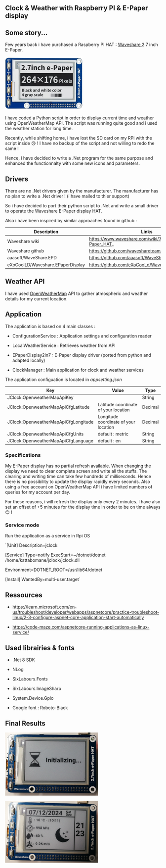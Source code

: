 ## Clock & Weather with Raspberry PI & E-Paper display

## Some story...

Few years back i have purchased a Raspberry PI HAT : [Waveshare ](https://www.waveshare.com) 2.7 inch E-Paper.

![E-Paper HAT](img/2025-01-03-17-57-30-image.png)

I have coded a Python script in order to display current time and weather using OpenWeatherMap API. The script was running quite good and i used the weather station for long time.

Recently, while shifting home, i have lost the SD card on my RPi with the script inside :cry: ! I have no backup of the script and not willing to redo the same !

Hence, i have decided to write a .Net program for the same purpose and enhanced the functionnalty with some new icons and parameters.

## Drivers

There are no .Net drivers given by the manufacturer. The manufacturer has no plan to write a .Net driver ! (i have mailed to thier support) 

So i have decided to port their python script to .Net and write a small driver to operate the Waveshare E-Paper display HAT.

Also i have been inspired by similar approaches found in github :

| Description                       | Links                                                  |
| --------------------------------- | ------------------------------------------------------ |
| Waveshare wiki                    | https://www.waveshare.com/wiki/7.5inch_HD_e-Paper_HAT_ |
| Waveshare github                  | https://github.com/waveshareteam/e-Paper               |
| aaasoft/WaveShare.EPD             | https://github.com/aaasoft/WaveShare.EPD               |
| eXoCoolLD/Waveshare.EPaperDisplay | https://github.com/eXoCooLd/Waveshare.EPaperDisplay    |

## Weather API

I have used [OpenWeatherMap](https://openweathermap.org/api) API to gather atmospheric and weather details for my current location.

## Application

The application is based on 4 main classes :

- ConfigurationService : Application settings and configuration reader

- LocalWeatherService : Retrieves weather from API

- EPaperDisplay2in7 : E-Paper display driver (ported from python and adapted locally)

- ClockManager : Main application for clock and weather services

The application configuation is located in *appsetting.json*

| Key                                  | Value                                 | Type    |
| ------------------------------------ | ------------------------------------- | ------- |
| JClock:OpenweatherMapApiKey          | <use your own key>                    | String  |
| JClock:OpenweatherMapApiCfgLatitude  | Latitude coordinate of your location  | Decimal |
| JClock:OpenweatherMapApiCfgLongitude | Longitude coordinate of your location | Decimal |
| JClock:OpenweatherMapApiCfgUnits     | default : metric                      | String  |
| JClock:OpenweatherMapApiCfgLanguage  | default : en                          | String  |

### Specifications

My E-Paper display has no partial refresh available. When changing the display we need to clear complete screen and write all the stuffs. The clearing and writing time can  take few hundreds of milliseconds. Hence there is no possibility to update the display rapidly every seconds. Also using a free account on OpenWeatherMap API i have limited numbers of queries for my account per day.

For these reasons, i will refresh the display only every 2 minutes. I have also set an offset of +5 minutes for the display time in order to be on time always :wink: !

### Service mode

Run the application as a service in Rpi OS

`[Unit]
Description=jclock

[Service]
Type=notify
ExecStart=~/dotnet/dotnet /home/kattabomane/jclock/jclock.dll

Environment=DOTNET_ROOT=/usr/lib64/dotnet

[Install]
WantedBy=multi-user.target`

## Ressources

- https://learn.microsoft.com/en-us/troubleshoot/developer/webapps/aspnetcore/practice-troubleshoot-linux/2-3-configure-aspnet-core-application-start-automatically

- https://code-maze.com/aspnetcore-running-applications-as-linux-service/

## Used librairies & fonts

- .Net 8 SDK

- NLog

- SixLabours.Fonts

- SixLabours.ImageSharp

- System.Device.Gpio

- Google font : Roboto-Black

## Final Results

![Result#1](img/2025-01-03-18-35-27-image.png)

![Result#2](img/2025-01-03-18-36-53-image.png)

